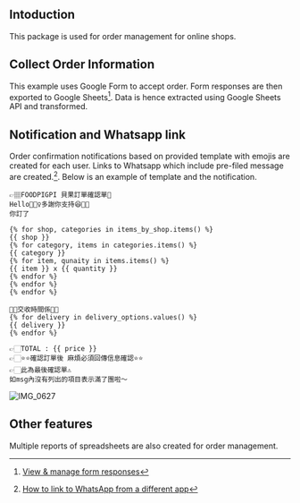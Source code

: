 ## Intoduction
This package is used for order management for online shops.

## Collect Order Information
This example uses Google Form to accept order. Form responses are then exported to Google Sheets[^1]. Data is hence extracted using Google Sheets API and transformed.

## Notification and Whatsapp link
Order confirmation notifications based on provided template with emojis are created for each user. Links to Whatsapp which include pre-filed message are created.[^2]. Below is an example of template and the notification.

```
👉🏽FOODPIGPI 貝果訂單確認單🥯
Hello🙋🏻‍♀️多謝你支持😆🤍🤍
你訂了

{% for shop, categories in items_by_shop.items() %}
{{ shop }}
{% for category, items in categories.items() %}
{{ category }}
{% for item, qunaity in items.items() %}
{{ item }} x {{ quantity }}
{% endfor %}
{% endfor %}
{% endfor %}

🏃🏽交收時間係🏃🏽
{% for delivery in delivery_options.values() %}
{{ delivery }}
{% endfor %}

👉🏻TOTAL : {{ price }}
👉🏻⭐⭐確認訂單後 麻煩必須回傳信息確認⭐⭐
👉🏻此為最後確認單⚠️
如msg內沒有列出的項目表示滿了團啦～
```

![IMG_0627](https://user-images.githubusercontent.com/71891904/154886905-816c0d1b-39dd-4f8e-8dc2-7933c407411b.jpg)

## Other features
Multiple reports of spreadsheets are also created for order management.


[^1]: [View & manage form responses](https://support.google.com/docs/answer/139706?hl=en&ref_topic=6063592#zippy=%2Cdownload-all-responses-as-a-csv-file%2Cview-all-responses-in-a-spreadsheet)
[^2]: [How to link to WhatsApp from a different app](https://faq.whatsapp.com/iphone/how-to-link-to-whatsapp-from-a-different-app/?lang=en)
